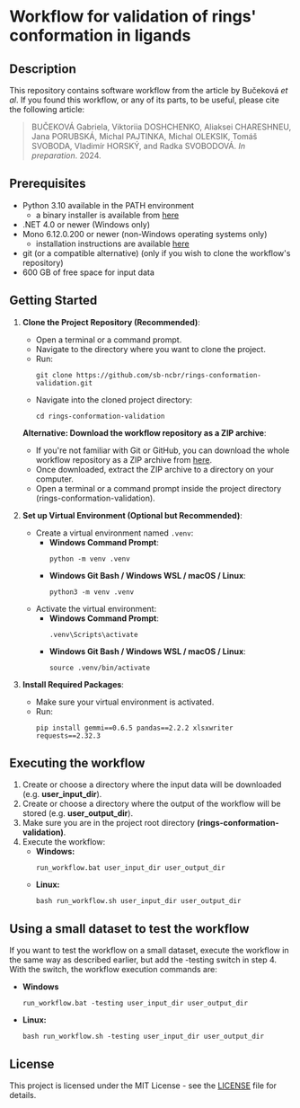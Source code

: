 # Workflow for validation of rings' conformation in ligands

## Description
This repository contains software workflow from the article by Bučeková *et al*. If you found this workflow, or any of its parts, to be useful, please cite the following article:

>BUČEKOVÁ Gabriela, Viktoriia DOSHCHENKO, Aliaksei CHARESHNEU, Jana PORUBSKÁ, Michal PAJTINKA, Michal OLEKSIK, Tomáš SVOBODA, Vladimír HORSKÝ, and Radka SVOBODOVÁ. *In preparation*. 2024.

## Prerequisites
- Python 3.10 available in the PATH environment
  - a binary installer is available from [here](https://www.python.org/downloads/release/python-31011/)
- .NET 4.0 or newer (Windows only)
- Mono 6.12.0.200 or newer (non-Windows operating systems only)
  - installation instructions are available [here](https://www.mono-project.com/download/stable)
- git (or a compatible alternative) (only if you wish to clone the workflow's repository)
- 600 GB of free space for input data

## Getting Started

1. **Clone the Project Repository (Recommended)**:
   - Open a terminal or a command prompt.
   - Navigate to the directory where you want to clone the project.
   - Run:
     ```
     git clone https://github.com/sb-ncbr/rings-conformation-validation.git
     ```
   - Navigate into the cloned project directory:
     ```
     cd rings-conformation-validation
     ```
   
   **Alternative: Download the workflow repository as a ZIP archive**:
   - If you're not familiar with Git or GitHub, you can download the whole workflow repository as a ZIP archive from [here](https://github.com/sb-ncbr/rings-conformation-validation/archive/refs/heads/main.zip).
   - Once downloaded, extract the ZIP archive to a directory on your computer.
   - Open a terminal or a command prompt inside the project directory (rings-conformation-validation).

2. **Set up Virtual Environment (Optional but Recommended)**:
   - Create a virtual environment named `.venv`:
     - **Windows Command Prompt**:
       ```
       python -m venv .venv
       ```
     - **Windows Git Bash / Windows WSL / macOS / Linux**:
       ```
       python3 -m venv .venv
       ```
   - Activate the virtual environment:
     - **Windows Command Prompt**:
       ```
       .venv\Scripts\activate
       ```
     - **Windows Git Bash / Windows WSL / macOS / Linux**:
       ```
       source .venv/bin/activate
       ```

3. **Install Required Packages**:
   - Make sure your virtual environment is activated.
   - Run:
     ```
     pip install gemmi==0.6.5 pandas==2.2.2 xlsxwriter requests==2.32.3

     ```

## Executing the workflow

1. Create or choose a directory where the input data will be downloaded (e.g. **user_input_dir**).
2. Create or choose a directory where the output of the workflow will be stored (e.g. **user_output_dir**).
3. Make sure you are in the project root directory **(rings-conformation-validation)**.
4. Execute the workflow:
	- **Windows:**
		```
		run_workflow.bat user_input_dir user_output_dir
		```
	- **Linux:**
		```
		bash run_workflow.sh user_input_dir user_output_dir
		```

## Using a small dataset to test the workflow

If you want to test the workflow on a small dataset, execute the workflow in the same way as described earlier, but add the -testing switch in step 4. With the switch, the workflow execution commands are:

- **Windows**
	```
	run_workflow.bat -testing user_input_dir user_output_dir
	```
- **Linux:**
	```
	bash run_workflow.sh -testing user_input_dir user_output_dir
	```

## License
This project is licensed under the MIT License - see the [LICENSE](https://github.com/sb-ncbr/rings-conformation-validation/blob/main/LICENSE) file for details.
